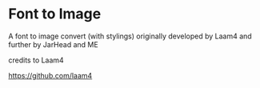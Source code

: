 # Font to Image
A font to image convert (with stylings) originally developed by Laam4 and further by JarHead and ME

credits to Laam4

https://github.com/laam4
